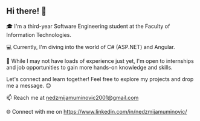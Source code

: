 ## Hi there! 👋

🎓 I'm a third-year Software Engineering student at the Faculty of Information Technologies.

💻 Currently, I'm diving into the world of C# (ASP.NET) and Angular.

🚀 While I may not have loads of experience just yet, I'm open to internships and job opportunities to gain more hands-on knowledge and skills.

Let's connect and learn together! Feel free to explore my projects and drop me a message. 😊

📫 Reach me at nedzmijamuminovic2001@gmail.com

🌐 Connect with me on https://www.linkedin.com/in/nedzmijamuminovic/
